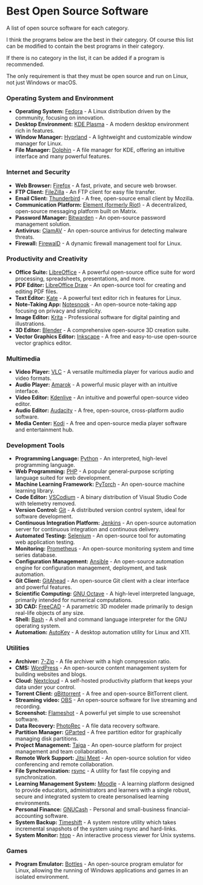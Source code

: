 # Best Open Source Software

A list of open source software for each category.

I think the programs below are the best in their category. Of course this list can be modified to contain the best programs in their category.

If there is no category in the list, it can be added if a program is recommended.

The only requirement is that they must be open source and run on Linux, not just Windows or macOS.

### Operating System and Environment
- **Operating System:** [Fedora](https://fedoraproject.org/) - A Linux distribution driven by the community, focusing on innovation.
- **Desktop Environment:** [KDE Plasma](https://kde.org/plasma-desktop) - A modern desktop environment rich in features.
- **Window Manager:** [Hyprland](https://hyprland.org/) - A lightweight and customizable window manager for Linux.
- **File Manager:** [Dolphin](https://dolphin.kde.org/) - A file manager for KDE, offering an intuitive interface and many powerful features.

### Internet and Security
- **Web Browser:** [Firefox](https://www.mozilla.org/en-US/firefox/new/) - A fast, private, and secure web browser.
- **FTP Client:** [FileZilla](https://filezilla-project.org/) - An FTP client for easy file transfer.
- **Email Client:** [Thunderbird](https://www.thunderbird.net/) - A free, open-source email client by Mozilla.
- **Communication Platform:** [Element (formerly Riot)](https://element.io/) - A decentralized, open-source messaging platform built on Matrix.
- **Password Manager:** [Bitwarden](https://bitwarden.com/) - An open-source password management solution.
- **Antivirus:** [ClamAV](https://www.clamav.net/) - An open-source antivirus for detecting malware threats.
- **Firewall:** [FirewalD](https://firewalld.org/) - A dynamic firewall management tool for Linux.

### Productivity and Creativity
- **Office Suite:** [LibreOffice](https://www.libreoffice.org/) - A powerful open-source office suite for word processing, spreadsheets, presentations, and more.
- **PDF Editor:** [LibreOffice Draw](https://www.libreoffice.org/discover/draw/) - An open-source tool for creating and editing PDF files.
- **Text Editor:** [Kate](https://kate-editor.org/) - A powerful text editor rich in features for Linux.
- **Note-Taking App:** [Notesnook](https://notesnook.com/) - An open-source note-taking app focusing on privacy and simplicity.
- **Image Editor:** [Krita](https://krita.org/) - Professional software for digital painting and illustrations.
- **3D Editor:** [Blender](https://www.blender.org/) - A comprehensive open-source 3D creation suite.
- **Vector Graphics Editor:** [Inkscape](https://inkscape.org/) - A free and easy-to-use open-source vector graphics editor.

### Multimedia
- **Video Player:** [VLC](https://www.videolan.org/vlc/) - A versatile multimedia player for various audio and video formats.
- **Audio Player:** [Amarok](https://amarok.kde.org/) - A powerful music player with an intuitive interface.
- **Video Editor:** [Kdenlive](https://kdenlive.org/) - An intuitive and powerful open-source video editor.
- **Audio Editor:** [Audacity](https://www.audacityteam.org/) - A free, open-source, cross-platform audio software.
- **Media Center:** [Kodi](https://kodi.tv/) - A free and open-source media player software and entertainment hub.

### Development Tools
- **Programming Language:** [Python](https://www.python.org/) - An interpreted, high-level programming language.
- **Web Programming:** [PHP](https://www.php.net/) - A popular general-purpose scripting language suited for web development.
- **Machine Learning Framework:** [PyTorch](https://pytorch.org/) - An open-source machine learning library.
- **Code Editor:** [VSCodium](https://vscodium.com/) - A binary distribution of Visual Studio Code with telemetry removed.
- **Version Control:** [Git](https://git-scm.com/) - A distributed version control system, ideal for software development.
- **Continuous Integration Platform:** [Jenkins](https://www.jenkins.io/) - An open-source automation server for continuous integration and continuous delivery.
- **Automated Testing:** [Selenium](https://www.selenium.dev/) - An open-source tool for automating web application testing.
- **Monitoring:** [Prometheus](https://prometheus.io/) - An open-source monitoring system and time series database.
- **Configuration Management:** [Ansible](https://www.ansible.com/) - An open-source automation engine for configuration management, deployment, and task automation.
- **Git Client:** [GitAhead](https://gitahead.github.io/gitahead.com/) - An open-source Git client with a clear interface and powerful features.
- **Scientific Computing:** [GNU Octave](https://www.gnu.org/software/octave/) - A high-level interpreted language, primarily intended for numerical computations.
- **3D CAD:** [FreeCAD](https://www.freecadweb.org/) - A parametric 3D modeler made primarily to design real-life objects of any size.
- **Shell:** [Bash](https://www.gnu.org/software/bash/) - A shell and command language interpreter for the GNU operating system.
- **Automation:** [AutoKey](https://github.com/autokey/autokey) - A desktop automation utility for Linux and X11.

### Utilities
- **Archiver:** [7-Zip](https://www.7-zip.org/) - A file archiver with a high compression ratio.
- **CMS:** [WordPress](https://wordpress.org/) - An open-source content management system for building websites and blogs.
- **Cloud:** [Nextcloud](https://nextcloud.com/) - A self-hosted productivity platform that keeps your data under your control.
- **Torrent Client:** [qBittorrent](https://www.qbittorrent.org/) - A free and open-source BitTorrent client.
- **Streaming video:** [OBS](https://obsproject.com/) - An open-source software for live streaming and recording.
- **Screenshot:** [Flameshot](https://flameshot.org/) - A powerful yet simple to use screenshot software.
- **Data Recovery:** [PhotoRec](https://www.cgsecurity.org/wiki/PhotoRec) - A file data recovery software.
- **Partition Manager:** [GParted](https://gparted.org/) - A free partition editor for graphically managing disk partitions.
- **Project Management:** [Taiga](https://taiga.io/) - An open-source platform for project management and team collaboration.
- **Remote Work Support:** [Jitsi Meet](https://jitsi.org/jitsi-meet/) - An open-source solution for video conferencing and remote collaboration.
- **File Synchronization:** [rsync](https://rsync.samba.org/) - A utility for fast file copying and synchronization.
- **Learning Management System:** [Moodle](https://moodle.org/) - A learning platform designed to provide educators, administrators and learners with a single robust, secure and integrated system to create personalised learning environments.
- **Personal Finance:** [GNUCash](https://www.gnucash.org/) - Personal and small-business financial-accounting software.
- **System Backup:** [Timeshift](https://teejeetech.in/timeshift/) - A system restore utility which takes incremental snapshots of the system using rsync and hard-links.
- **System Monitor:** [htop](https://hisham.hm/htop/) - An interactive process viewer for Unix systems.

### Games
- **Program Emulator:** [Bottles](https://usebottles.com/) - An open-source program emulator for Linux, allowing the running of Windows applications and games in an isolated environment.

